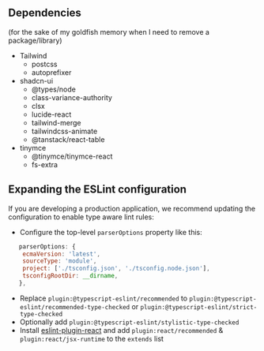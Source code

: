 ## Dependencies

(for the sake of my goldfish memory when I need to remove a package/library)

- Tailwind
  - postcss
  - autoprefixer
- shadcn-ui
  - @types/node
  - class-variance-authority
  - clsx
  - lucide-react
  - tailwind-merge
  - tailwindcss-animate
  - @tanstack/react-table
- tinymce
  - @tinymce/tinymce-react
  - fs-extra

## Expanding the ESLint configuration

If you are developing a production application, we recommend updating the configuration to enable type aware lint rules:

- Configure the top-level `parserOptions` property like this:

```js
   parserOptions: {
    ecmaVersion: 'latest',
    sourceType: 'module',
    project: ['./tsconfig.json', './tsconfig.node.json'],
    tsconfigRootDir: __dirname,
   },
```

- Replace `plugin:@typescript-eslint/recommended` to `plugin:@typescript-eslint/recommended-type-checked` or `plugin:@typescript-eslint/strict-type-checked`
- Optionally add `plugin:@typescript-eslint/stylistic-type-checked`
- Install [eslint-plugin-react](https://github.com/jsx-eslint/eslint-plugin-react) and add `plugin:react/recommended` & `plugin:react/jsx-runtime` to the `extends` list
